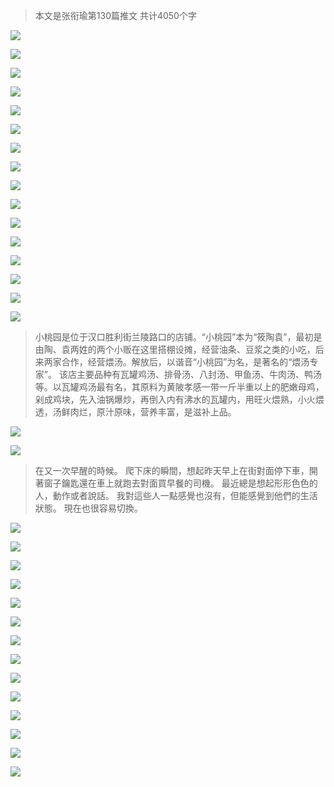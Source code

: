 > 本文是张衔瑜第130篇推文 共计4050个字

![](./images/img_001.jpeg)

![](./images/img_002.jpeg)

![](./images/img_003.jpeg)

![](./images/img_004.jpeg)

![](./images/img_005.jpeg)

![](./images/img_006.jpeg)

![](./images/img_007.jpeg)

![](./images/img_008.jpeg)

![](./images/img_009.jpeg)

![](./images/img_010.jpeg)

![](./images/img_011.jpeg)

![](./images/img_012.jpeg)

![](./images/img_013.jpeg)

![](./images/img_014.jpeg)

![](./images/img_015.jpeg)

![](./images/img_016.jpeg)

> 小桃园是位于汉口胜利街兰陵路口的店铺。“小桃园”本为“筱陶袁”，最初是由陶、袁两姓的两个小贩在这里搭棚设摊，经营油条、豆浆之类的小吃，后来两家合作，经营煨汤。解放后，以谐音“小桃园”为名，是著名的“煨汤专家”。 该店主要品种有瓦罐鸡汤、排骨汤、八封汤、甲鱼汤、牛肉汤、鸭汤等。以瓦罐鸡汤最有名，其原料为黄陂孝感一带一斤半重以上的肥嫩母鸡，剁成鸡块，先入油锅爆炒，再倒入内有沸水的瓦罐内，用旺火煨熟，小火煨透，汤鲜肉烂，原汁原味，营养丰富，是滋补上品。

![](./images/img_017.jpeg)

![](./images/img_018.jpeg)

> 在又一次早醒的時候。 爬下床的瞬間，想起昨天早上在街對面停下車，開著窗子鑰匙還在車上就跑去對面買早餐的司機。 最近總是想起形形色色的人，動作或者說話。 我對這些人一點感覺也沒有，但能感覺到他們的生活狀態。 現在也很容易切換。

![](./images/img_019.jpeg)

![](./images/img_020.jpeg)

![](./images/img_021.jpeg)

![](./images/img_022.jpeg)

![](./images/img_023.jpeg)

![](./images/img_024.jpeg)

![](./images/img_025.jpeg)

![](./images/img_026.jpeg)

![](./images/img_027.jpeg)

![](./images/img_028.jpeg)

![](./images/img_029.jpeg)

![](./images/img_030.jpeg)

![](./images/img_031.jpeg)

![](./images/img_032.jpeg)
